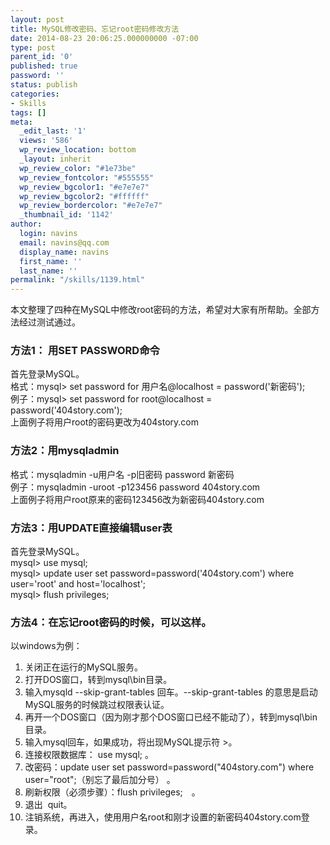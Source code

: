 ```yaml
---
layout: post
title: MySQL修改密码、忘记root密码修改方法
date: 2014-08-23 20:06:25.000000000 -07:00
type: post
parent_id: '0'
published: true
password: ''
status: publish
categories:
- Skills
tags: []
meta:
  _edit_last: '1'
  views: '586'
  wp_review_location: bottom
  _layout: inherit
  wp_review_color: "#1e73be"
  wp_review_fontcolor: "#555555"
  wp_review_bgcolor1: "#e7e7e7"
  wp_review_bgcolor2: "#ffffff"
  wp_review_bordercolor: "#e7e7e7"
  _thumbnail_id: '1142'
author:
  login: navins
  email: navins@qq.com
  display_name: navins
  first_name: ''
  last_name: ''
permalink: "/skills/1139.html"
---
```

本文整理了四种在MySQL中修改root密码的方法，希望对大家有所帮助。全部方法经过测试通过。

### 方法1： 用SET PASSWORD命令

首先登录MySQL。  
格式：mysql\> set password for 用户名@localhost = password('新密码');  
例子：mysql\> set password for root@localhost = password('404story.com');  
上面例子将用户root的密码更改为404story.com

### 方法2：用mysqladmin

格式：mysqladmin -u用户名 -p旧密码&nbsp;password 新密码  
例子：mysqladmin -uroot -p123456 password 404story.com  
上面例子将用户root原来的密码123456改为新密码404story.com

### 方法3：用UPDATE直接编辑user表

首先登录MySQL。  
mysql\> use mysql;  
mysql\>&nbsp;update user set password=password('404story.com')&nbsp;where user='root' and host='localhost';  
mysql\>&nbsp;flush privileges;

### 方法4：在忘记root密码的时候，可以这样。

以windows为例：  
1. 关闭正在运行的MySQL服务。  
2. 打开DOS窗口，转到mysql\bin目录。  
3. 输入mysqld --skip-grant-tables 回车。--skip-grant-tables&nbsp;的意思是启动MySQL服务的时候跳过权限表认证。  
4. 再开一个DOS窗口（因为刚才那个DOS窗口已经不能动了），转到mysql\bin目录。  
5. 输入mysql回车，如果成功，将出现MySQL提示符 \>。  
6. 连接权限数据库： use mysql; 。  
6. 改密码：update user set password=password("404story.com") where user="root";（别忘了最后加分号） 。  
7. 刷新权限（必须步骤）：flush privileges;　。  
8. 退出&nbsp; quit。  
9. 注销系统，再进入，使用用户名root和刚才设置的新密码404story.com登录。

